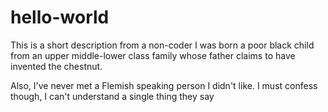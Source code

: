 # hello-world
This is a short description from a non-coder
I was born a poor black child from an upper middle-lower class family whose father claims to have invented the chestnut.

Also, I've never met a Flemish speaking person I didn't like. I must confess though, I can't understand a single thing they say
